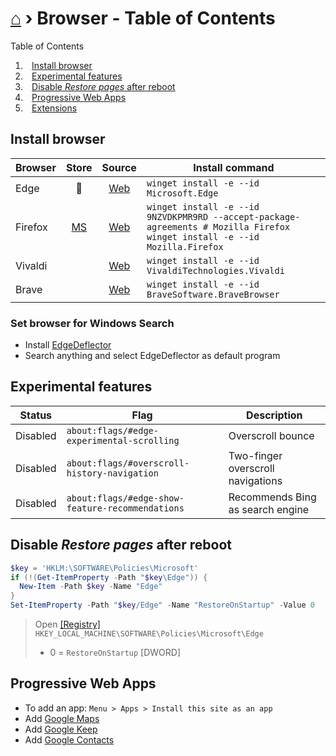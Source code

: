 # [⌂](../README.md) › Browser - Table of Contents

Table of Contents

1. ⠀[Install browser](#install-browser)
1. ⠀[Experimental features](#experimental-features)
1. ⠀[Disable *Restore pages* after reboot](#disable-restore-pages-after-reboot)
1. ⠀[Progressive Web Apps](#progressive-web-apps)
2. ⠀[Extensions](extensions.md)

## Install browser

| Browser |                            Store                             |                            Source                             | Install command                                                                                                                   |
| ------- | :----------------------------------------------------------: | :-----------------------------------------------------------: | --------------------------------------------------------------------------------------------------------------------------------- |
| Edge    |                              🔗                               |     [Web](https://www.microsoft.com/de-de/edge#evergreen)     | `winget install -e --id Microsoft.Edge`                                                                                           |
| Firefox | [MS](https://www.microsoft.com/store/productId/9NZVDKPMR9RD) | [Web](https://www.mozilla.org/en-US/firefox/download/thanks/) | `winget install -e --id 9NZVDKPMR9RD --accept-package-agreements # Mozilla Firefox` <br> `winget install -e --id Mozilla.Firefox` |
| Vivaldi |                                                              |                [Web](https://vivaldi.com/de/)                 | `winget install -e --id VivaldiTechnologies.Vivaldi`                                                                              |
| Brave   |                                                              |                 [Web](https://brave.com/de/)                  | `winget install -e --id BraveSoftware.BraveBrowser`                                                                               |

### Set browser for Windows Search
- Install [EdgeDeflector](https://github.com/da2x/EdgeDeflector/releases)
- Search anything and select EdgeDeflector as default program


## Experimental features

| Status   | Flag                                             | Description                       |
| -------- | ------------------------------------------------ | --------------------------------- |
| Disabled | `about:flags/#edge-experimental-scrolling`       | Overscroll bounce                 |
| Disabled | `about:flags/#overscroll-history-navigation`     | Two-finger overscroll navigations |
| Disabled | `about:flags/#edge-show-feature-recommendations` | Recommends Bing as search engine  |


## Disable *Restore pages* after reboot

```powershell
$key = 'HKLM:\SOFTWARE\Policies\Microsoft'
if (!(Get-ItemProperty -Path "$key\Edge")) {
  New-Item -Path $key -Name "Edge"
}
Set-ItemProperty -Path "$key/Edge" -Name "RestoreOnStartup" -Value 0
```

> Open [[Registry]](how-to-dos.md#--Edit-registry) `HKEY_LOCAL_MACHINE\SOFTWARE\Policies\Microsoft\Edge`
> - 0 = `RestoreOnStartup` [DWORD]



## Progressive Web Apps
- To add an app: `Menu > Apps > Install this site as an app`
- Add [Google Maps](https://www.google.com/maps)
- Add [Google Keep](https://keep.google.com/)
- Add [Google Contacts](https://contacts.google.com/)